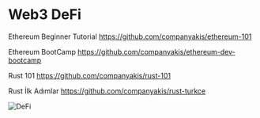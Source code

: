 # Web3 DeFi

Ethereum Beginner Tutorial
https://github.com/companyakis/ethereum-101

Ethereum BootCamp
https://github.com/companyakis/ethereum-dev-bootcamp

Rust 101
https://github.com/companyakis/rust-101

Rust İlk Adımlar
https://github.com/companyakis/rust-turkce

![DeFi](https://github.com/companyakis/defi/assets/77589867/749420cc-0e81-4b95-8457-baf1c7359fe6)

